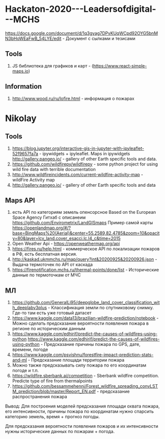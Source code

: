 # Hackaton-2020---Leadersofdigital---MCHS
https://docs.google.com/document/d/1q3gyag7DPvKUqWCpd92OYG5bnMN3bHoWEaFwB_54LYE/edit - Документ с сылками и тезисами

## Tools 


1. JS библиотека для графиков и карт - (https://www.react-simple-maps.io)

## Information
1. http://www.wood.ru/ru/lofire.html - информация о пожарах

# Nikolay

## Tools
1. https://blog.jupyter.org/interactive-gis-in-jupyter-with-ipyleaflet-52f9657fa7a - ipywidgets + ipyleaflet. Maps in ipywidgets
http://gallery.pangeo.io/ - gallery of other Earth specific tools and data. 
2. https://github.com/wildfirepy/wildfirepy - some python project for using wild fire data with terrible documentation
3. http://www.wildfireincidents.com/current-wildfire-activity-map - wildFire Activity map
4. http://gallery.pangeo.io/ - gallery of other Earth specific tools and data


## Maps API
1. есть API по категориям земель опенсорсное Based on the European Space Agency
  Гитхаб с описанеим https://github.com/Envirometrix/LandGISmaps
  Пример самой карты https://openlandmap.org/#/?base=BingMaps%20(Aerial)&center=55.2589,82.4785&zoom=10&opacity=80&layer=lcv_land.cover_esacci.lc.l4_c&time=2015
2. Open Weather Api - https://openweathermap.org/api
3. https://fires.ru/help.html - коммерческое API по локализации пожаров в РФ, есть бесплатная версия.
4. http://kaskad.ukmmchs.ru/map/query?int&20200925&20200926.json - Выдача термоточек по API от каскада
5. https://firenotification.mchs.ru/thermal-points/done/list - Исторические данные по термоточкам от МЧС


## МЛ
1. https://github.com/GeneralLi95/deepglobe_land_cover_classification_with_deeplabv3plus - Классификация земли по спутниковому снимку. Где-то там есть уже готовый датасет
2. https://www.kaggle.com/data13/brazilian-wildfire-prediction/notebook - Можно сделать предсказание вероятности появления пожара в регионе по историческим данным
3. https://www.kaggle.com/edhirif/predict-the-causes-of-wildfires-using-python 
   https://www.kaggle.com/edhirif/predict-the-causes-of-wildfires-using-python - Предсказание причины пожара по GPS, дате, времени, погоде
4. https://www.kaggle.com/psvishnu/forestfire-impact-prediction-stats-and-ml - Предсказание площади территории пожара
5. Можно также предсказывать силу пожара по его координатам погоде и т.п. 
6. https://wildfire.sberbank.ai/competition - Sberbank wildfire competition. Predicte type of fire from thermalpoints
7. https://github.com/bessammehenni/Forest_wildfire_spreading_convLSTM_prediction/blob/master/Report_EN.pdf - предсказание распространения пожара

Вывод: 
Для построения моделей предсказания площади охвата пожара, его интенсивности, причины пожара по координатам нужно спарсить категорию земель, время + прогноз погоды.

Для предсказания вероятности появления пожаров и их интенсивности нужны исторические данных по пожарам + погода.

